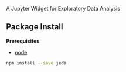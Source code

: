 A Jupyter Widget for Exploratory Data Analysis

Package Install
---------------

**Prerequisites**
- [node](http://nodejs.org/)

```bash
npm install --save jeda
```
